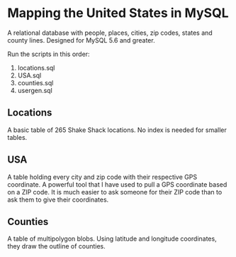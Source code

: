 # Mapping the United States in MySQL

A relational database with people, places, cities, zip codes, states and county lines. Designed for MySQL 5.6 and greater. 

Run the scripts in this order:
1. locations.sql
2. USA.sql
3. counties.sql
4. usergen.sql

## Locations
A basic table of 265 Shake Shack locations. No index is needed for smaller tables.

## USA 
A table holding every city and zip code with their respective GPS coordinate. A powerful tool that I have used to pull a GPS coordinate based on a ZIP code. It is much easier to ask someone for their ZIP code than to ask them to give their coordinates.

## Counties
A table of multipolygon blobs. Using latitude and longitude coordinates, they draw the outline of counties. 
